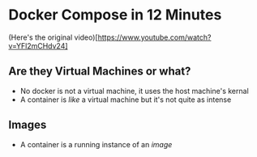 # Docker Compose in 12 Minutes
(Here's the original video)[https://www.youtube.com/watch?v=YFl2mCHdv24]

## Are they Virtual Machines or what?
- No docker is not a virtual machine, it uses the host machine's kernal
- A container is *like* a virtual machine but it's not quite as intense

## Images
- A container is a running instance of an *image*